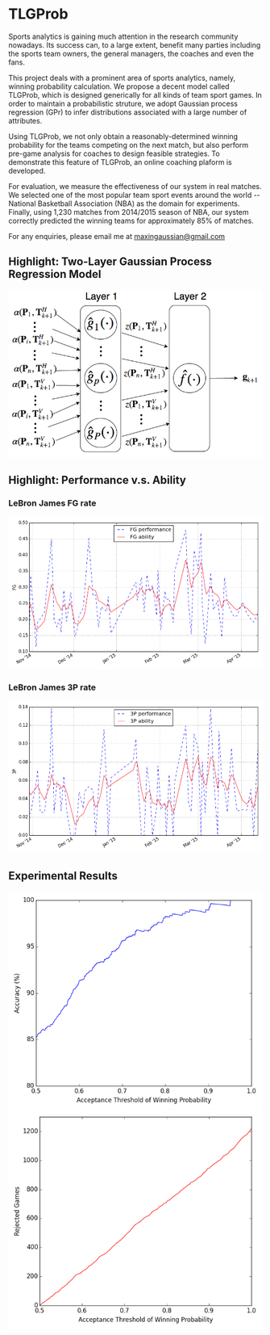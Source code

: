 # TLGProb

Sports analytics is gaining much attention in the research community nowadays. Its success can, to a large extent, benefit many parties including the sports team owners, the general managers, the coaches and even the fans. 

This project deals with a prominent area of sports analytics, namely, winning probability calculation. We propose a decent model called TLGProb, which is designed generically for all kinds of team sport games. In order to maintain a probabilistic struture, we adopt Gaussian process regression (GPr) to infer distributions associated with a large number of attributes. 

Using TLGProb, we not only obtain a reasonably-determined winning probability for the teams competing on the next match, but also perform pre-game analysis for coaches to design feasible strategies. To demonstrate this feature of TLGProb, an online coaching plaform is developed.

For evaluation, we measure the effectiveness of our system in real matches. We selected one of the most popular team sport events around the world -- National Basketball Association (NBA) as the domain for experiments. Finally, using 1,230 matches from 2014/2015 season of NBA, our system correctly predicted the winning teams for approximately 85% of matches.

For any enquiries, please email me at maxingaussian@gmail.com

## Highlight: Two-Layer Gaussian Process Regression Model
![TLGstructure](experiment-2014-2015/TLG_structure.png?raw=true "TLG structure")

## Highlight: Performance v.s. Ability
### LeBron James FG rate
![lebronFG](experiment-2014-2015/lebron_fg.png?raw=true "LeBron FG")
### LeBron James 3P rate
![lebron3P](experiment-2014-2015/lebron_3p.png?raw=true "LeBron 3P")

## Experimental Results
![AccuracyCurve](experiment-2014-2015/accuracy_curve.png "Accuracy Curve")
![RejectCurve](experiment-2014-2015/reject_curve.png "Reject Curve")